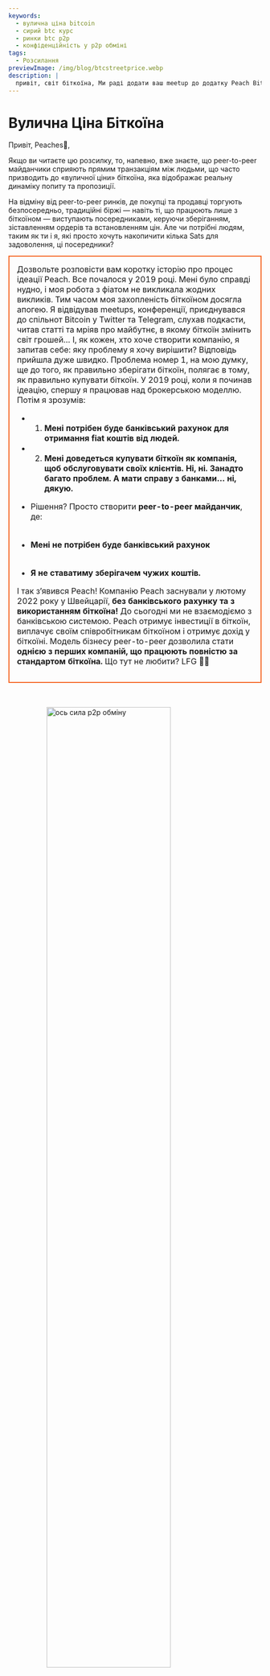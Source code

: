 ```yaml
---
keywords:
  - вулична ціна bitcoin
  - сирий btc курс
  - ринки btc p2p
  - конфіденційність у p2p обміні
tags:
  - Розсилання
previewImage: /img/blog/btcstreetprice.webp
description: |
  привіт, світ біткоїна, Ми раді додати ваш meetup до додатку Peach Bitcoin!
---
```


# Вулична Ціна Біткоїна

Привіт, Peaches🍑,

Якщо ви читаєте цю розсилку, то, напевно, вже знаєте, що peer-to-peer майданчики сприяють прямим транзакціям між людьми, що часто призводить до «вуличної ціни» біткоїна, яка відображає реальну динаміку попиту та пропозиції.

На відміну від peer-to-peer ринків, де покупці та продавці торгують безпосередньо, традиційні біржі — навіть ті, що працюють лише з біткоїном — виступають посередниками, керуючи зберіганням, зіставленням ордерів та встановленням цін. Але чи потрібні людям, таким як ти і я, які просто хочуть накопичити кілька Sats для задоволення, ці посередники?

<table style="width: 100%; max-width: 800px; margin: auto; border-collapse: collapse;">
<td style="border: 2px solid #f56522; padding: 15px; width: 60%; vertical-align: top;">
Дозвольте розповісти вам коротку історію про процес ідеації Peach. Все почалося у 2019 році. Мені було справді нудно, і моя робота з фіатом не викликала жодних викликів. Тим часом моя захопленість біткоїном досягла апогею. Я відвідував meetups, конференції, приєднувався до спільнот Bitcoin у Twitter та Telegram, слухав подкасти, читав статті та мріяв про майбутнє, в якому біткоїн змінить світ грошей… І, як кожен, хто хоче створити компанію, я запитав себе: яку проблему я хочу вирішити? Відповідь прийшла дуже швидко. Проблема номер 1, на мою думку, ще до того, як правильно зберігати біткоїн, полягає в тому, як правильно купувати біткоїн. У 2019 році, коли я починав ідеацію, спершу я працював над брокерською моделлю. Потім я зрозумів:

- 1. **Мені потрібен буде банківський рахунок для отримання fiat коштів від людей.**
- 2. **Мені доведеться купувати біткоїн як компанія, щоб обслуговувати своїх клієнтів. Ні, ні. Занадто багато проблем. А мати справу з банками… ні, дякую.**

- Рішення? Просто створити **peer-to-peer майданчик**, де:
  <br><br>
- **Мені не потрібен буде банківський рахунок**
  <br><br>
- **Я не ставатиму зберігачем чужих коштів.**

І так з’явився Peach! Компанію Peach заснували у лютому 2022 року у Швейцарії, **без банківського рахунку та з використанням біткоїна!** До сьогодні ми не взаємодіємо з банківською системою. Peach отримує інвестиції в біткоїн, виплачує своїм співробітникам біткоїном і отримує дохід у біткоїні. Модель бізнесу peer-to-peer дозволила стати **однією з перших компаній, що працюють повністю за стандартом біткоїна.** Що тут не любити? LFG 🍑🚀
</td>
</table>

<br><br>
<img src="/img/blog/This-is-peer-to-peer.gif" alt="ось сила p2p обміну" style="display:block; margin: auto; width: 70%;">
<br><br>

А тепер повернемось до вуличної ціни біткоїна… тобто ціни peer-to-peer! Я називаю її сирою ціною, чистою ціною, ціною без посередників, природною ціною, невинною ціною… ціною, за якою людина визначає, що в цей конкретний момент, у цьому конкретному місці та за цих обставин біткоїн коштує <X> для неї.

Концепція вуличної ціни біткоїна не є абсолютно новою. Ще у 2017 році Кларк Муді представив індекс [Bitcoin Street Price](https://bitcoin.clarkmoody.com/posts/introducing-bitcoin-street-price?) з метою відстеження ціни біткоїна, якою торгують peer-to-peer в різних місцевих валютах. Ця ініціатива мала на меті надати точніше відображення готівкової вартості біткоїна в різних регіонах. На жаль, ці дані більше не існують через відсутність підтримки та ресурсів, але платформи на кшталт Peach Bitcoin продовжують захищати ідею, що ціна peer-to-peer є справжньою ціною біткоїна.

ПЕРЕГЛЯНЬТЕ ЗАРАЗ нашу [нову головну сторінку](https://peachbitcoin.com/), щоб дізнатися ATH вуличної ціни біткоїна на Peach за останні 24 год / 15 д / 30 д у EUR, CHF, USD!  
Як вона розраховується? Ми беремо середню ціну всіх завершених транзакцій на Peach.

<div style="border: 2px solid orange; padding: 10px; text-align: center;">
    <strong>ІНТЕГРУЙТЕСЬ & ГРАЙТЕСЬ</strong> за допомогою нашого API ціни peer-to-peer для біткоїна:
</div>

:::buttons
[API Ціни Peer-to-Peer](https://docs.peachbitcoin.com/#ath-price)
:::

УВАГА! ЧИ ЗАМІТИЛИ ВИ, ЩО  
ціна біткоїна **часто вища** на peer-to-peer майданчику! Чому? Тому що вона свіжа і не супроводжується бюрократією і KYC!  
З цієї причини арбітраж або продаж біткоїна на Peach має сенс. І… **ЦЕ БЕЗКОШТОВНО!!** Тому завантажуйте додаток і відразу розміщуйте свою пропозицію продажу!

<div style="text-align: center;">
  <video controls style="max-width: 100%; height: auto;">
    <source src="/img/blog/P2P-Price-promo.mp4" type="video/mp4">
    Ваш браузер не підтримує елемент відео.
  </video>
</div>

Подивіться також, що означає peer-to-peer у реальному житті:

Люди обмінюються біткоїном максимально анонімно за ГРОШІ, відвідуючи Bitcoin meetup! Це meetup у Франції, (Bitcoin Metz!)[https://x.com/btc_metz/status/1883220185504727229?s=46]. Вітання їм! Peach сприяє торгівлі, забезпечуючи ескроу та платформу для пошуку пропозицій. Дякуємо BitcoinMetz за презентацію Peach! Для нас це справжня честь.

![](/img/blog/tradecashforsat/tradeforsat.png)

Це все на сьогодні, Peaches!

З найкращими побажаннями,

@ProofofSteph

Нехай peer-to-peer накопичення Sats стане нормою,

Діліться своїм реферальним кодом із друзями

Вони отримують 1 безкоштовну покупку, а ви отримуєте реферальні бали, які можна обміняти на sats та інше.

## ⚠️ НОВА ВЕРСІЯ PEACH, ТЕПЕР ДОСТУПНА 0.5.3 (265) ⚠️

:::figures 3
![фінансуйте до 21 миттєвої пропозиції продажу](/img/blog/tradecashforsat/fundmore.png)

![ніколи не діліться своєю seed-фразою](/img/blog/tradecashforsat/nevershare.png)

![темний режим у Peach](/img/blog/tradecashforsat/darkmode.png)
:::

**НІКОЛИ, НІКОЛИ НЕ ДІЛІТЬСЯ СВОЄЮ SEED, НАВІТЬ ЗІ СВОЄЮ МАМОЮ!**

## В ІНШИХ НОВИНАХ: NODE LIGHTNING⚡ МЕРЕЖІ PEACH АКТИВНИЙ!

![light peach](/img/blog/tradecashforsat/lightpeach.png)

- Перегляньте деталі підключення в Clearnet та Tor [тут](https://ln.peachbitcoin.com/embed/FHQuQDFDUngLDXY2n36R6JjP5FgLHKFNF7MDMTUHR8bX/BTC/ln)
- Наша lightning адреса: **hello@ln.peachbitcoin.com** 🤗

Peach – це дуже мала команда. Будь-яка допомога та підтримка надзвичайно цінуються!  
Бажаєте стати нашим партнером? Хочете нас просувати?  
Бажаєте приєднатися до команди як місцевий або регіональний амбасадор бренду Peach? 👀  
Зв’яжіться з нами зараз!

:::buttons
[Напишіть нам!](mailto:hello@peachbitcoin.com)
:::

<table style="width: 100%; max-width: 800px; margin: auto; border-collapse: collapse;">
  <tr>
    <td style="border: 2px solid #E4572E; padding: 15px; width: 60%; vertical-align: top;">
      <div style="word-wrap: break-word; font-size: 16px; line-height: 1.5;">
        <strong>Ви організовуєте meetup?<br>
        Володієте магазином біткоїна?<br>
        Або організовуєте події/конференції?</strong>
        <br><br>
        Інтегруйте свою подію або магазин у наш додаток, щоб полегшити операції з ГРОШАМИ на вашій локації.
        <ul>
          <li>Отримуйте 100% наших доходів від усіх готівкових операцій, що проходять на вашому meetup!</li>
          <li>Отримайте свій персоналізований реферальний код, сувеніри, флаєри та всю нашу підтримку для навчання анонімній торгівлі.</li>
        </ul>
        Надішліть електронного листа з <strong style="color: #E4572E;">#CASH4SATS</strong> для отримання всієї інформації.
      </div>
    </td>
    <td style="padding-left: 20px; width: 40%; text-align: center; vertical-align: top;">
      <img src="/img/blog/tradecashforsat/img1.png" alt="Зображення Meetup" style="max-width: 100%; height: auto;">
      <br><br>
      <a href="#" style="display: inline-block; background-color: #E4572E; color: white; padding: 10px 20px; text-decoration: none; font-weight: bold; border-radius: 5px;">ДОДАЙТЕ СВІЙ MEETUP ДО PEACH</a>
    </td>
  </tr>
</table>

<br><br>

![продовжуйте накопичувати Sats!](/img/blog/tradecashforsat/keepstacking.png)
